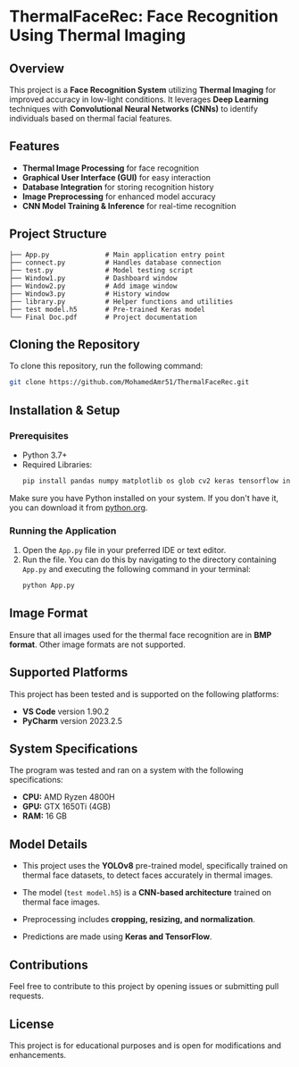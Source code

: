 # ThermalFaceRec: Face Recognition Using Thermal Imaging

## Overview

This project is a **Face Recognition System** utilizing **Thermal Imaging** for improved accuracy in low-light conditions. It leverages **Deep Learning** techniques with **Convolutional Neural Networks (CNNs)** to identify individuals based on thermal facial features.

## Features

- **Thermal Image Processing** for face recognition
- **Graphical User Interface (GUI)** for easy interaction
- **Database Integration** for storing recognition history
- **Image Preprocessing** for enhanced model accuracy
- **CNN Model Training & Inference** for real-time recognition

## Project Structure

```
├── App.py              # Main application entry point
├── connect.py          # Handles database connection
├── test.py             # Model testing script
├── Window1.py          # Dashboard window
├── Window2.py          # Add image window
├── Window3.py          # History window
├── library.py          # Helper functions and utilities
├── test model.h5       # Pre-trained Keras model
└── Final Doc.pdf       # Project documentation
```

## Cloning the Repository

To clone this repository, run the following command:

```bash
git clone https://github.com/MohamedAmr51/ThermalFaceRec.git
```

## Installation & Setup

### Prerequisites

- Python 3.7+
- Required Libraries:
  ```bash
  pip install pandas numpy matplotlib os glob cv2 keras tensorflow inference_sdk
  ```

Make sure you have Python installed on your system. If you don't have it, you can download it from [python.org](https://www.python.org/).

### Running the Application

1. Open the `App.py` file in your preferred IDE or text editor.
2. Run the file. You can do this by navigating to the directory containing `App.py` and executing the following command in your terminal:
   ```bash
   python App.py
   ```

## Image Format

Ensure that all images used for the thermal face recognition are in **BMP format**. Other image formats are not supported.

## Supported Platforms

This project has been tested and is supported on the following platforms:

- **VS Code** version 1.90.2
- **PyCharm** version 2023.2.5

## System Specifications

The program was tested and ran on a system with the following specifications:

- **CPU:** AMD Ryzen 4800H
- **GPU:** GTX 1650Ti (4GB)
- **RAM:** 16 GB

## Model Details

- This project uses the **YOLOv8** pre-trained model, specifically trained on thermal face datasets, to detect faces accurately in thermal images.

- The model (`test model.h5`) is a **CNN-based architecture** trained on thermal face images.

- Preprocessing includes **cropping, resizing, and normalization**.

- Predictions are made using **Keras and TensorFlow**.

## Contributions

Feel free to contribute to this project by opening issues or submitting pull requests.

## License

This project is for educational purposes and is open for modifications and enhancements.

